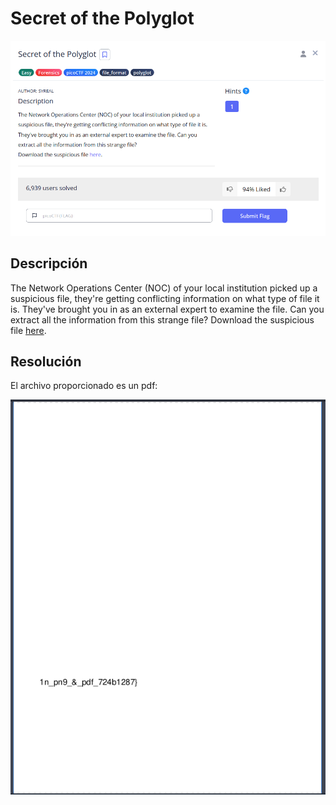 # Secret of the Polyglot
![Descripcion del CTF](img/description.png)

## Descripción
The Network Operations Center (NOC) of your local institution picked up a suspicious file, they're getting conflicting information on what type of file it is. They've brought you in as an external expert to examine the file. Can you extract all the information from this strange file? Download the suspicious file [here](https://artifacts.picoctf.net/c_titan/97/flag2of2-final.pdf).

## Resolución
El archivo proporcionado es un pdf:

![PDF](img/1.png)